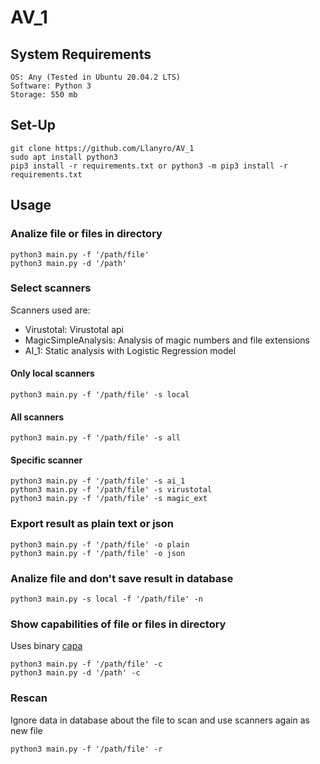 # AV_1

## System Requirements
```
OS: Any (Tested in Ubuntu 20.04.2 LTS)
Software: Python 3
Storage: 550 mb
```

## Set-Up
```
git clone https://github.com/Llanyro/AV_1
sudo apt install python3
pip3 install -r requirements.txt or python3 -m pip3 install -r requirements.txt
```

## Usage
### Analize file or files in directory
```
python3 main.py -f '/path/file'
python3 main.py -d '/path'
```
### Select scanners
Scanners used are:
* Virustotal: Virustotal api
* MagicSimpleAnalysis: Analysis of magic numbers and file extensions
* AI_1: Static analysis with Logistic Regression model

#### Only local scanners
```
python3 main.py -f '/path/file' -s local
```
#### All scanners
```
python3 main.py -f '/path/file' -s all
```
#### Specific scanner
```
python3 main.py -f '/path/file' -s ai_1
python3 main.py -f '/path/file' -s virustotal
python3 main.py -f '/path/file' -s magic_ext
```
### Export result as plain text or json
```
python3 main.py -f '/path/file' -o plain
python3 main.py -f '/path/file' -o json
```
### Analize file and don't save result in database
```
python3 main.py -s local -f '/path/file' -n
```
### Show capabilities of file or files in directory
Uses binary [capa](https://github.com/fireeye/capa)
```
python3 main.py -f '/path/file' -c
python3 main.py -d '/path' -c
```
### Rescan
Ignore data in database about the file to scan and use scanners again as new file
```
python3 main.py -f '/path/file' -r
```




